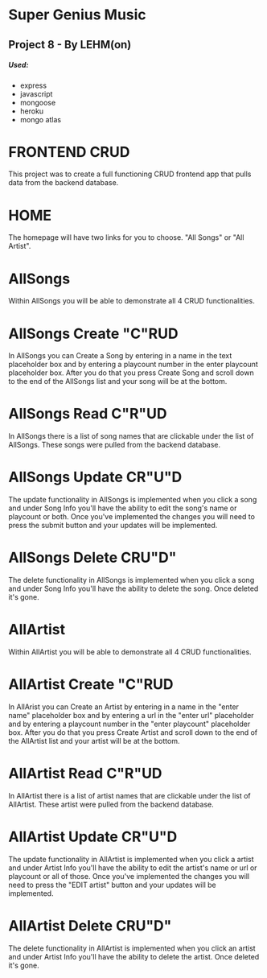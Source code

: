 # Super Genius Music 
## Project 8 - By LEHM(on)

##### Used: 
* express
* javascript
* mongoose
* heroku
* mongo atlas

# FRONTEND CRUD
This project was to create a full functioning CRUD frontend app that pulls data from the backend database.

# HOME
 The homepage will have two links for you to choose. "All Songs" or "All Artist". 

 # AllSongs
 Within AllSongs you will be able to demonstrate all 4 CRUD functionalities. 

 # AllSongs Create "C"RUD
 In AllSongs you can Create a Song by entering in a name in the text placeholder box and by entering a playcount number in the enter playcount placeholder box. After you do that you press Create Song and scroll down to the end of the AllSongs list and your song will be at the bottom.

 # AllSongs Read C"R"UD
 In AllSongs there is a list of song names that are clickable under the list of AllSongs. These songs were pulled from the backend database.

 # AllSongs Update CR"U"D
 The update functionality in AllSongs is implemented when you click a song and under Song Info you'll have the ability to edit the song's name or playcount or both. Once you've implemented the changes you will need to press the submit button and your updates will be implemented.

 # AllSongs Delete CRU"D"
 The delete functionality in AllSongs is implemented when you click a song and under Song Info you'll have the ability to delete the song. Once deleted it's gone.

 # AllArtist 
 Within AllArtist you will be able to demonstrate all 4 CRUD functionalities. 

 # AllArtist Create "C"RUD
 In AllArist you can Create an Artist by entering in a name in the "enter name" placeholder box and by entering a url in the "enter url" placeholder and by entering a playcount number in the "enter playcount" placeholder box. After you do that you press Create Artist and scroll down to the end of the AllArtist list and your artist will be at the bottom.

# AllArtist Read C"R"UD
 In AllArtist there is a list of artist names that are clickable under the list of AllArtist. These artist were pulled from the backend database.

  # AllArtist Update CR"U"D
 The update functionality in AllArtist is implemented when you click a artist and under Artist Info you'll have the ability to edit the artist's name or url or playcount or all of those. Once you've implemented the changes you will need to press the "EDIT artist" button and your updates will be implemented.

  # AllArtist Delete CRU"D"
 The delete functionality in AllArtist is implemented when you click an artist and under Artist Info you'll have the ability to delete the artist. Once deleted it's gone.
